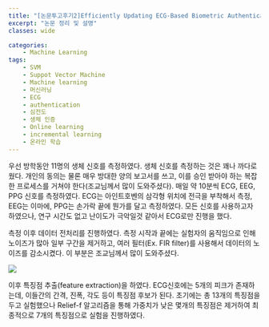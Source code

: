 ```yaml
---
title: "[논문투고후기2]Efficiently Updating ECG-Based Biometric Authentication Based on Incremental Learning"
excerpt: "논문 정리 및 설명"
classes: wide

categories:
    - Machine Learning
tags:
    - SVM
    - Suppot Vector Machine
    - Machine learning
    - 머신러닝
    - ECG
    - authentication
    - 심전도
    - 생체 인증
    - Online learning
    - incremental learning
    - 온라인 학습
---
```


우선 방학동안 11명의 생체 신호를 측정하였다. 생체 신호를 측정하는 것은 꽤나 까다로웠다. 개인의 동의는 물론 매우 방대한 양의 보고서를 쓰고, 이를 승인 받아야 하는 복잡한 프로세스를 거쳐야 한다(조교님께서 많이 도와주셨다). 매일 약 10분씩 ECG, EEG, PPG 신호를 측정하였다. ECG는 아인트호벤의 삼각형 위치에 전극을 부착해서 측정, EEG는 이마에, PPG는 손가락 끝에 뭔가를 달고 측정하였다. 모든 신호를 사용하고자 하였으나, 연구 시간도 없고 난이도가 극악일것 같아서 ECG로만 진행을 했다. 


측정 이후 데이터 전처리를 진행하였다. 측정 시작과 끝에는 실험자의 움직임으로 인해 노이즈가 많아 일부 구간을 제거하고, 여러 필터(Ex. FIR filter)를 사용해서 데이터의 노이즈를 감소시켰다. 이 부분은 조교님께서 많이 도와주셨다. 

![](https://username-jm.github.io/assets/images/paper_review/2.jpg)

이후 특징점 추출(feature extraction)을 하였다. ECG신호에는 5개의 피크가 존재하는데, 이들간의 간격, 진폭, 각도 등이 특징점 후보가 된다. 초기에는 총 13개의 특징점을 두고 실험했으나 Relief-f 알고리즘을 통해 가중치가 낮은 몇개의 특징점은 제거하여 최종적으로 7개의 특징점으로 실험을 진행하였다. 


